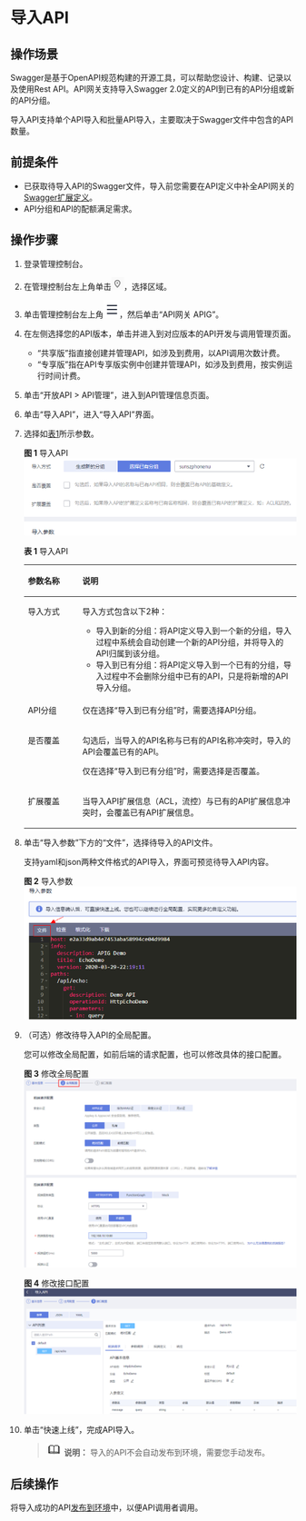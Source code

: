 # 导入API<a name="ZH-CN_TOPIC_0000001142957208"></a>

## 操作场景<a name="zh-cn_topic_0000001174497033_zh-cn_topic_0137035339_section25971517509"></a>

Swagger是基于OpenAPI规范构建的开源工具，可以帮助您设计、构建、记录以及使用Rest API。API网关支持导入Swagger 2.0定义的API到已有的API分组或新的API分组。

导入API支持单个API导入和批量API导入，主要取决于Swagger文件中包含的API数量。

## 前提条件<a name="zh-cn_topic_0000001174497033_zh-cn_topic_0137035339_section1678010231609"></a>

-   已获取待导入API的Swagger文件，导入前您需要在API定义中补全API网关的[Swagger扩展定义](https://support.huaweicloud.com/devg-apig/apig-dev-181109073.html)。
-   API分组和API的配额满足需求。

## 操作步骤<a name="zh-cn_topic_0000001174497033_zh-cn_topic_0137035339_section1539513818214"></a>

1.  登录管理控制台。
2.  在管理控制台左上角单击![](figures/icon-region.png)，选择区域。
3.  单击管理控制台左上角![](figures/zh-cn_image_0000001191951625.png)，然后单击“API网关 APIG”。
4.  在左侧选择您的API版本，单击并进入到对应版本的API开发与调用管理页面。
    -   “共享版”指直接创建并管理API，如涉及到费用，以API调用次数计费。
    -   “专享版”指在API专享版实例中创建并管理API，如涉及到费用，按实例运行时间计费。

5.  单击“开放API \> API管理”，进入到API管理信息页面。
6.  单击“导入API”，进入“导入API”界面。
7.  选择如[表1](#zh-cn_topic_0000001174497033_zh-cn_topic_0137035339_table11284181112369)所示参数。

    **图 1**  导入API<a name="zh-cn_topic_0000001174497033_zh-cn_topic_0137035339_fig16317174518563"></a>  
    ![](figures/导入API.png "导入API")

    **表 1**  导入API

    <a name="zh-cn_topic_0000001174497033_zh-cn_topic_0137035339_table11284181112369"></a>
    <table><thead align="left"><tr id="zh-cn_topic_0000001174497033_zh-cn_topic_0137035339_row6284151113368"><th class="cellrowborder" valign="top" width="20%" id="mcps1.2.3.1.1"><p id="zh-cn_topic_0000001174497033_zh-cn_topic_0137035339_p15990164813454"><a name="zh-cn_topic_0000001174497033_zh-cn_topic_0137035339_p15990164813454"></a><a name="zh-cn_topic_0000001174497033_zh-cn_topic_0137035339_p15990164813454"></a>参数名称</p>
    </th>
    <th class="cellrowborder" valign="top" width="80%" id="mcps1.2.3.1.2"><p id="zh-cn_topic_0000001174497033_zh-cn_topic_0137035339_p99907481453"><a name="zh-cn_topic_0000001174497033_zh-cn_topic_0137035339_p99907481453"></a><a name="zh-cn_topic_0000001174497033_zh-cn_topic_0137035339_p99907481453"></a>说明</p>
    </th>
    </tr>
    </thead>
    <tbody><tr id="zh-cn_topic_0000001174497033_zh-cn_topic_0137035339_row14286311173619"><td class="cellrowborder" valign="top" width="20%" headers="mcps1.2.3.1.1 "><p id="zh-cn_topic_0000001174497033_zh-cn_topic_0137035339_p52861411103620"><a name="zh-cn_topic_0000001174497033_zh-cn_topic_0137035339_p52861411103620"></a><a name="zh-cn_topic_0000001174497033_zh-cn_topic_0137035339_p52861411103620"></a>导入方式</p>
    </td>
    <td class="cellrowborder" valign="top" width="80%" headers="mcps1.2.3.1.2 "><p id="zh-cn_topic_0000001174497033_zh-cn_topic_0137035339_p17286171143616"><a name="zh-cn_topic_0000001174497033_zh-cn_topic_0137035339_p17286171143616"></a><a name="zh-cn_topic_0000001174497033_zh-cn_topic_0137035339_p17286171143616"></a>导入方式包含以下2种：</p>
    <a name="zh-cn_topic_0000001174497033_zh-cn_topic_0137035339_ul17716192483810"></a><a name="zh-cn_topic_0000001174497033_zh-cn_topic_0137035339_ul17716192483810"></a><ul id="zh-cn_topic_0000001174497033_zh-cn_topic_0137035339_ul17716192483810"><li>导入到新的分组：将API定义导入到一个新的分组，导入过程中系统会自动创建一个新的API分组，并将导入的API归属到该分组。</li><li>导入到已有分组：将API定义导入到一个已有的分组，导入过程中不会删除分组中已有的API，只是将新增的API导入分组。</li></ul>
    </td>
    </tr>
    <tr id="zh-cn_topic_0000001174497033_zh-cn_topic_0137035339_row3286101118369"><td class="cellrowborder" valign="top" width="20%" headers="mcps1.2.3.1.1 "><p id="zh-cn_topic_0000001174497033_zh-cn_topic_0137035339_p32861711183614"><a name="zh-cn_topic_0000001174497033_zh-cn_topic_0137035339_p32861711183614"></a><a name="zh-cn_topic_0000001174497033_zh-cn_topic_0137035339_p32861711183614"></a>API分组</p>
    </td>
    <td class="cellrowborder" valign="top" width="80%" headers="mcps1.2.3.1.2 "><p id="zh-cn_topic_0000001174497033_zh-cn_topic_0137035339_p92867112366"><a name="zh-cn_topic_0000001174497033_zh-cn_topic_0137035339_p92867112366"></a><a name="zh-cn_topic_0000001174497033_zh-cn_topic_0137035339_p92867112366"></a>仅在选择“导入到已有分组”时，需要选择API分组。</p>
    </td>
    </tr>
    <tr id="zh-cn_topic_0000001174497033_zh-cn_topic_0137035339_row7286711183611"><td class="cellrowborder" valign="top" width="20%" headers="mcps1.2.3.1.1 "><p id="zh-cn_topic_0000001174497033_zh-cn_topic_0137035339_p12286191116360"><a name="zh-cn_topic_0000001174497033_zh-cn_topic_0137035339_p12286191116360"></a><a name="zh-cn_topic_0000001174497033_zh-cn_topic_0137035339_p12286191116360"></a>是否覆盖</p>
    </td>
    <td class="cellrowborder" valign="top" width="80%" headers="mcps1.2.3.1.2 "><p id="zh-cn_topic_0000001174497033_zh-cn_topic_0137035339_p72021538134113"><a name="zh-cn_topic_0000001174497033_zh-cn_topic_0137035339_p72021538134113"></a><a name="zh-cn_topic_0000001174497033_zh-cn_topic_0137035339_p72021538134113"></a>勾选后，当导入的API名称与已有的API名称冲突时，导入的API会覆盖已有的API。</p>
    <p id="zh-cn_topic_0000001174497033_zh-cn_topic_0137035339_p20286181118363"><a name="zh-cn_topic_0000001174497033_zh-cn_topic_0137035339_p20286181118363"></a><a name="zh-cn_topic_0000001174497033_zh-cn_topic_0137035339_p20286181118363"></a>仅在选择“导入到已有分组”时，需要选择是否覆盖。</p>
    </td>
    </tr>
    <tr id="zh-cn_topic_0000001174497033_zh-cn_topic_0137035339_row1729912415209"><td class="cellrowborder" valign="top" width="20%" headers="mcps1.2.3.1.1 "><p id="zh-cn_topic_0000001174497033_zh-cn_topic_0137035339_p11299841152019"><a name="zh-cn_topic_0000001174497033_zh-cn_topic_0137035339_p11299841152019"></a><a name="zh-cn_topic_0000001174497033_zh-cn_topic_0137035339_p11299841152019"></a>扩展覆盖</p>
    </td>
    <td class="cellrowborder" valign="top" width="80%" headers="mcps1.2.3.1.2 "><p id="zh-cn_topic_0000001174497033_zh-cn_topic_0137035339_p9299144112209"><a name="zh-cn_topic_0000001174497033_zh-cn_topic_0137035339_p9299144112209"></a><a name="zh-cn_topic_0000001174497033_zh-cn_topic_0137035339_p9299144112209"></a>当导入API扩展信息（ACL，流控）与已有的API扩展信息冲突时，会覆盖已有API扩展信息。</p>
    </td>
    </tr>
    </tbody>
    </table>

8.  单击“导入参数”下方的“文件”，选择待导入的API文件。

    支持yaml和json两种文件格式的API导入，界面可预览待导入API内容。

    **图 2**  导入参数<a name="zh-cn_topic_0000001174497033_zh-cn_topic_0137035339_fig20918912173113"></a>  
    ![](figures/导入参数.png "导入参数")

9.  （可选）修改待导入API的全局配置。

    您可以修改全局配置，如前后端的请求配置，也可以修改具体的接口配置。

    **图 3**  修改全局配置<a name="zh-cn_topic_0000001174497033_zh-cn_topic_0137035339_fig166201319111317"></a>  
    ![](figures/修改全局配置.png "修改全局配置")

    **图 4**  修改接口配置<a name="zh-cn_topic_0000001174497033_zh-cn_topic_0137035339_fig16630192214389"></a>  
    ![](figures/修改接口配置.png "修改接口配置")

10. 单击“快速上线”，完成API导入。

    >![](public_sys-resources/icon-note.gif) **说明：** 
    >导入的API不会自动发布到环境，需要您手动发布。


## 后续操作<a name="zh-cn_topic_0000001174497033_zh-cn_topic_0137035339_section1748214119584"></a>

将导入成功的API[发布到环境](发布API.md#ZH-CN_TOPIC_0000001188957141)中，以便API调用者调用。

